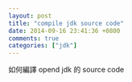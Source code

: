 ```yaml
---
layout: post
title: "compile jdk source code"
date: 2014-09-16 23:41:36 +0800
comments: true
categories: ["jdk"]
---
```


如何編譯 opend jdk 的 source code

<!-- more -->

